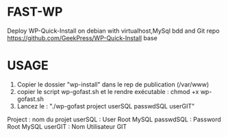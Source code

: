 FAST-WP
=======
Deploy WP-Quick-Install on debian with virtualhost,MySql bdd and Git repo
https://github.com/GeekPress/WP-Quick-Install base

USAGE
=======

1. Copier le dossier "wp-install" dans le rep de publication (/var/www)
2. copier le script wp-gofast.sh et le rendre exécutable : chmod +x wp-gofast.sh
3. Lancez le :
"./wp-gofast project userSQL passwdSQL userGIT"

Project : nom du projet
userSQL : User Root MySQL
passwdSQL : Password Root MySQL
userGIT : Nom Utilisateur GIT
